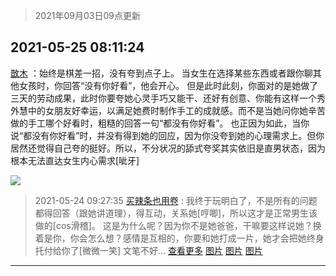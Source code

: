 > 2021年09月03日09点更新
<link rel="stylesheet" href="https://cdn.jsdelivr.net/gh/taotie6/sampleJSON@main/css/photo_show.css">


 ## 2021-05-25 08:11:24 

 [㪚木](https://www.coolapk.com/feed/27200309?shareKey=NDA1Yzk3MDY3YjEzNjEzMTc4MDg~) ：始终是棋差一招，没有夸到点子上。
当女生在选择某些东西或者跟你聊其他女孩时，你回答“没有你好看”，他会开心。
但是此时此刻，你面对的是她做了三天的劳动成果，此时你要夸她心灵手巧又能干、还好有创意、你能有这样一个秀外慧中的女朋友好幸运，以满足她费时制作手工的成就感<!--break-->。而不是当她问你她辛苦做的手工哪个好看时，粗糙的回答一句“都没有你好看”。
也正因为如此，当你说“都没有你好看”时，并没有得到她的回应，因为你没夸到她的心理需求上。但你居然还觉得自己夸的挺好。所以，不分状况的舔式夸奖其实依旧是直男状态，因为根本无法直达女生内心需求[呲牙] 

<div class="album">
<img class="img-item" src="http://image.coolapk.com/feed/2021/0525/08/1081091_4f8c4e0a_1483_2188@1080x2340.jpeg" />
</div>

> 2021-05-24 09:27:35 
> [买辣条也用卷](https://www.coolapk.com/feed/27179869?shareKey=OWY5OWNkMmE1YWRlNjEzMTc4MDg~) : 我终于玩明白了，不是所有的问题都得回答（跟她讲道理），得互动，关系她[哼唧]，所以这才是正常男生该做的[cos滑稽]。 这是为什么呢？因为你不是她爸爸，干嘛要这样说她？换着是你，你会怎么想？感情是互相的，你要和她打成一片，她才会把她终身托付给你了[微微一笑] 文笔不好... <a href="">查看更多</a> 
[图片](http://image.coolapk.com/feed/2021/0524/09/1585123_e61121f7_9653_362@1080x2248.jpeg)
[图片](http://image.coolapk.com/feed/2021/0524/09/1585123_1529adef_9653_3622@1080x2248.jpeg)
[图片](http://image.coolapk.com/feed/2021/0524/09/1585123_d795d5b4_9653_3624@1080x2248.jpeg)

 ------- 

